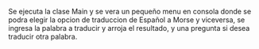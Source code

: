 Se ejecuta la clase Main y se vera un pequeño menu en consola donde se podra elegir la opcion de traduccion de Español a Morse y viceversa, se ingresa la palabra a traducir y arroja el resultado, y una pregunta si desea traducir otra palabra.
